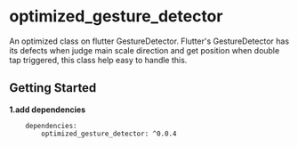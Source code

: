 # optimized_gesture_detector

An optimized class on flutter GestureDetector. Flutter's GestureDetector has its defects when judge main scale direction and get position when double tap triggered, this class help easy to handle this.

## Getting Started
**1.add dependencies**
```
    dependencies:
        optimized_gesture_detector: ^0.0.4
```
